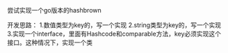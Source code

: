 尝试实现一个go版本的hashbrown

开发思路：
1.数值类型为key的，写一个实现
2.string类型为key的，写一个实现
3.实现一个interface，里面有Hashcode和comparable方法，key必须实现这个接口。这种情况下，实现一个类

